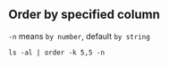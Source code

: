 ## Order by specified column
`-n` means `by number`, default `by string`

```
ls -al | order -k 5,5 -n
```
<!--stackedit_data:
eyJoaXN0b3J5IjpbLTEzMTQ4OTg5OTVdfQ==
-->